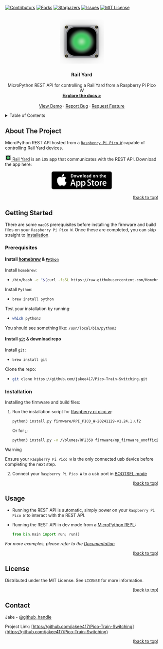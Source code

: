 <!-- Improved compatibility of back to top link: See: https://github.com/othneildrew/Best-README-Template/pull/73 -->
<a name="readme-top"></a>
<!--
*** Thanks for checking out the Best-README-Template. If you have a suggestion
*** that would make this better, please fork the repo and create a pull request
*** or simply open an issue with the tag "enhancement".
*** Don't forget to give the project a star!
*** Thanks again! Now go create something AMAZING! :D
-->



<!-- PROJECT SHIELDS -->
<!--
*** I'm using markdown "reference style" links for readability.
*** Reference links are enclosed in brackets [ ] instead of parentheses ( ).
*** See the bottom of this document for the declaration of the reference variables
*** for contributors-url, forks-url, etc. This is an optional, concise syntax you may use.
*** https://www.markdownguide.org/basic-syntax/#reference-style-links
-->
[![Contributors][contributors-shield]][contributors-url]
[![Forks][forks-shield]][forks-url]
[![Stargazers][stars-shield]][stars-url]
[![Issues][issues-shield]][issues-url]
[![MIT License][license-shield]][license-url]



<!-- PROJECT LOGO -->
<br />
<div align="center">
  <a href="https://github.com/jakee417/Pico-Train-Switching">
    <img src="images/144.png" alt="Logo" width="144" height="144">
  </a>

<h3 align="center">Rail Yard</h3>

  <p align="center">
    MicroPython REST API for controlling a Rail Yard from a Raspberry Pi Pico W
    <br />
    <a href="https://github.com/jakee417/Pico-Train-Switching"><strong>Explore the docs »</strong></a>
    <br />
    <br />
    <a href="https://github.com/jakee417/Pico-Train-Switching">View Demo</a>
    ·
    <a href="https://github.com/jakee417/Pico-Train-Switching/issues">Report Bug</a>
    ·
    <a href="https://github.com/jakee417/Pico-Train-Switching/issues">Request Feature</a>
  </p>
</div>



<!-- TABLE OF CONTENTS -->
<details>
  <summary>Table of Contents</summary>
  <ol>
    <li>
      <a href="#about-the-project">About The Project</a>
    </li>
    <li>
      <a href="#getting-started">Getting Started</a>
      <ul>
        <li><a href="#prerequisites">Prerequisites</a></li>
        <li><a href="#installation">Installation</a></li>
      </ul>
    </li>
    <li><a href="#usage">Usage</a></li>
    <li><a href="#license">License</a></li>
    <li><a href="#contact">Contact</a></li>
  </ol>
</details>



<!-- ABOUT THE PROJECT -->
## About The Project
MicroPython REST API hosted from a [`Raspberry Pi Pico W`](https://www.raspberrypi.com/documentation/microcontrollers/raspberry-pi-pico.html) capable of controlling Rail Yard devices. 

[![iOS Logo][ios-logo] Rail Yard](https://apps.apple.com/us/app/rail-yard/id1664043785) is an `iOS` app that communicates with the REST API. Download the app here:

<div align="center">
  <a href="https://apps.apple.com/us/app/rail-yard/id1664043785">
    <img src="images/app_store.png" alt="Logo" width="200" height="60">
  </a>
</div>

<p align="right">(<a href="#readme-top">back to top</a>)</p>


<!-- GETTING STARTED -->
## Getting Started

There are some `macOS` prerequisites before installing the firmware and build files on your `Raspberry Pi Pico W`. Once these are completed, you can skip straight to <a href="#installation">Installation</a>.

### Prerequisites

#### Install [homebrew](https://brew.sh/#install) & [`Python`](https://www.python.org/)

Install `homebrew`:
* ```sh
  /bin/bash -c "$(curl -fsSL https://raw.githubusercontent.com/Homebrew/install/master/install.sh)"
  ```

Install `Python`:
* ```sh
  brew install python
  ```

Test your installation by running:
* ```sh
  which python3
  ```
You should see something like: `/usr/local/bin/python3`

#### Install [`git`](https://git-scm.com/download/mac) & download repo

Install `git`:
* ```sh
  brew install git
  ```

Clone the repo:
* ```sh
  git clone https://github.com/jakee417/Pico-Train-Switching.git
  ```

### Installation
Installing the firmware and build files:

1. Run the installation script for [Raspberry pi pico w](https://www.raspberrypi.com/documentation/microcontrollers/pico-series.html#raspberry-pi-pico-w):
   ```sh
   python3 install.py firmware/RPI_PICO_W-20241129-v1.24.1.uf2
   ```
   Or for [:](https://www.raspberrypi.com/documentation/microcontrollers/pico-series.html#raspberry-pi-pico-2-w):
   ```sh
   python3 install.py -v /Volumes/RP2350 firmware/mp_firmware_unofficial_latest.uf2
   ```

> [!WARNING]  
> Ensure your `Raspberry Pi Pico W` is the only connected usb device before completing the next step.

2. Connect your `Raspberry Pi Pico W` to a usb port in [BOOTSEL mode](https://projects.raspberrypi.org/en/projects/getting-started-with-the-pico/3) 



<p align="right">(<a href="#readme-top">back to top</a>)</p>


<!-- USAGE EXAMPLES -->
## Usage

* Running the REST API is automatic, simply power on your `Raspberry Pi Pico W` to interact with the REST API.

* Running the REST API in dev mode from a [MicroPython REPL](https://projects.raspberrypi.org/en/projects/getting-started-with-the-pico/4):
  ```python
  from bin.main import run; run()
  ```

_For more examples, please refer to the [Documentation](https://example.com)_

<p align="right">(<a href="#readme-top">back to top</a>)</p>


<!-- LICENSE -->
## License

Distributed under the MIT License. See `LICENSE` for more information.

<p align="right">(<a href="#readme-top">back to top</a>)</p>


<!-- CONTACT -->
## Contact

Jake - [@github_handle](https://github.com/jakee417)

Project Link: [https://github.com/jakee417/Pico-Train-Switching](https://github.com/jakee417/Pico-Train-Switching)

<p align="right">(<a href="#readme-top">back to top</a>)</p>



<!-- MARKDOWN LINKS & IMAGES -->
<!-- https://www.markdownguide.org/basic-syntax/#reference-style-links -->
[contributors-shield]: https://img.shields.io/github/contributors/jakee417/Pico-Train-Switching.svg?style=for-the-badge
[contributors-url]: https://github.com/jakee417/Pico-Train-Switching/graphs/contributors
[forks-shield]: https://img.shields.io/github/forks/jakee417/Pico-Train-Switching.svg?style=for-the-badge
[forks-url]: https://github.com/jakee417/Pico-Train-Switching/network/members
[stars-shield]: https://img.shields.io/github/stars/jakee417/Pico-Train-Switching.svg?style=for-the-badge
[stars-url]: https://github.com/jakee417/Pico-Train-Switching/stargazers
[issues-shield]: https://img.shields.io/github/issues/jakee417/Pico-Train-Switching.svg?style=for-the-badge
[issues-url]: https://github.com/jakee417/Pico-Train-Switching/issues
[license-shield]: https://img.shields.io/github/license/jakee417/Pico-Train-Switching.svg?style=for-the-badge
[license-url]: https://github.com/jakee417/Pico-Train-Switching/blob/main/LICENSE
[ios-logo]: images/20.png
[ios-store]: images/app_store.png
